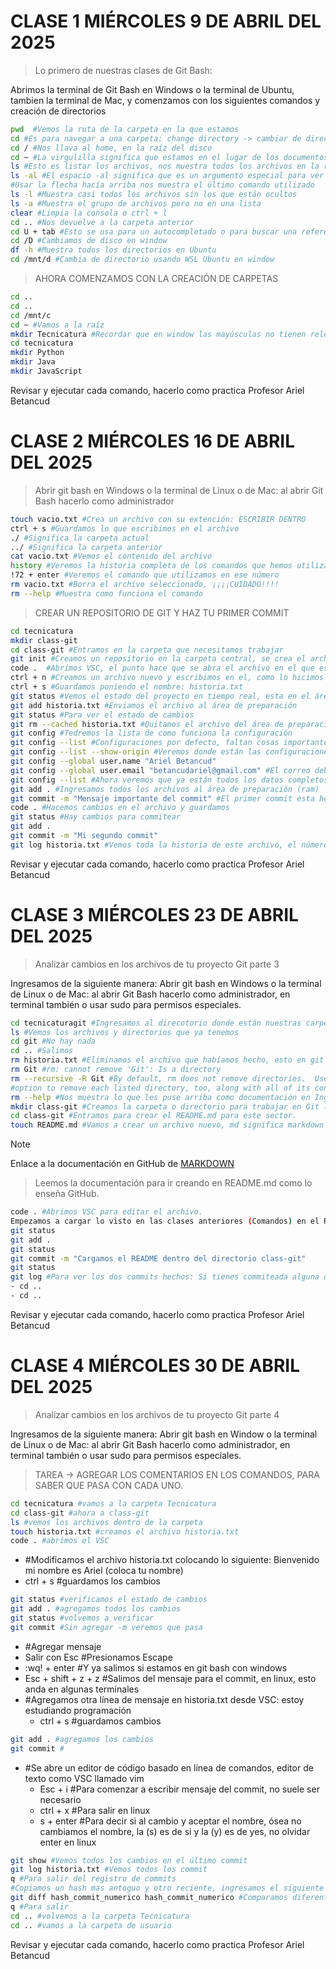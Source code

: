 # CLASE 1 MIÉRCOLES 9 DE ABRIL DEL 2025
>Lo primero de nuestras clases de Git Bash:

Abrimos la terminal de Git Bash en Windows o la terminal de Ubuntu, tambien la terminal de Mac, y comenzamos con los siguientes comandos y creación de directorios

```sh
pwd  #Vemos la ruta de la carpeta en la que estamos
cd #Es para navegar a una carpeta: change directory -> cambiar de directorio
cd / #Nos llava al home, en la raíz del disco
cd ~ #La virgulilla significa que estamos en el lugar de los documentos o del usuario
ls #Esto es listar los archivos, nos muestra todos los archivos en la raíz
ls -al #El espacio -al significa que es un argumento especial para ver archivos ocultos
#Usar la flecha hacía arriba nos muestra el último comando utilizado
ls -l #Muestra casi todos los archivos sin los que están ocultos
ls -a #Muestra el grupo de archivos pero no en una lista
clear #Limpia la consola o ctrl + l
cd .. #Nos devuelve a la carpeta anterior
cd U + tab #Esto se usa para un autocompletado o para buscar una referencia
cd /D #Cambiamos de disco en window
df -h #Muestra todos los directorios en Ubuntu
cd /mnt/d #Cambia de directorio usando WSL Ubuntu en window
```
>AHORA COMENZAMOS CON LA CREACIÓN DE CARPETAS

```sh
cd ..
cd ..
cd /mnt/c
cd ~ #Vamos a la raíz
mkdir Tecnicatura #Recordar que en window las mayúsculas no tienen relevancia, pero si en Linux
cd tecnicatura
mkdir Python
mkdir Java
mkdir JavaScript
```
Revisar y ejecutar cada comando, hacerlo como practica
Profesor Ariel Betancud

# CLASE 2 MIÉRCOLES 16 DE ABRIL DEL 2025

>Abrir git bash en Windows o la terminal de Linux o de Mac: al abrir Git Bash hacerlo como administrador


```sh
touch vacio.txt #Crea un archivo con su extención: ESCRIBIR DENTRO
ctrl + s #Guardamos lo que escribimos en el archivo
./ #Significa la carpeta actual
../ #Significa la carpeta anterior
cat vacio.txt #Vemos el contenido del archivo
history #Veremos la historia completa de los comandos que hemos utilizado
!72 + enter #Veremos el comando que utilizamos en ese número
rm vacio.txt #Borra el archivo seleccionado, ¡¡¡¡CUIDADO!!!!
rm --help #Muestra como funciona el comando
```
>CREAR UN REPOSITORIO DE GIT Y HAZ TU PRIMER COMMIT

```sh
cd tecnicatura
mkdir class-git
cd class-git #Entramos en la carpeta que necesitamos trabajar
git init #Creamos un repositorio en la carpeta central, se crea el archivo .git
code .  #Abrimos VSC, el punto hace que se abra el archivo en el que estamos situados
ctrl + n #Creamos un archivo nuevo y escribimos en el, como lo hicimos antes
ctrl + s #Guardamos poniendo el nombre: historia.txt
git status #Vemos el estado del proyecto en tiempo real, esta en el área de trabajo
git add historia.txt #Enviamos el archivo al área de preparación
git status #Para ver el estado de cambios
git rm --cached historia.txt #Quitamos el archivo del área de preparación, cached significa que esta en memoria ram
git config #Tedremos la lista de como funciona la configuración
git config --list #Configuraciones por defecto, faltan cosas importantes
git config --list --show-origin #Veremos donde están las configuraciones guardadas
git config --global user.name "Ariel Betancud"
git config --global user.email "betancudariel@gmail.com" #El correo debe ser el mismo que usaremos en GitHub
git config --list #Ahora veremos que ya están todos los datos completos
git add . #Ingresamos todos los archivos al área de preparación (ram)
git commit -m "Mensaje importante del commit" #El primer commit esta hecho
code . #Hacemos cambios en el archivo y guardamos
git status #Hay cambios para commitear
git add .
git commit -m "Mi segundo commit"
git log historia.txt #Vemos toda la historia de este archivo, el número largo es el hash del commit
```
Revisar y ejecutar cada comando, hacerlo como practica
Profesor Ariel Betancud

# CLASE 3 MIÉRCOLES 23 DE ABRIL DEL 2025

>Analizar cambios en los archivos de tu proyecto Git parte 3

Ingresamos de la siguiente manera:
Abrir git bash en Windows o la terminal de Linux o de Mac: al abrir Git Bash hacerlo como administrador, en terminal también o usar sudo para permisos especiales.
```sh
cd tecnicaturagit #Ingresamos al direcotorio donde están nuestras carpetas de trabajo
ls #Vemos los archivos y directorios que ya tenemos
cd git #No hay nada
cd .. #Salimos
rm historia.txt #Eliminamos el archivo que habíamos hecho, esto en git bash (window) esto es para practica
rm Git #rm: cannot remove 'Git': Is a directory
rm --recursive -R Git #By default, rm does not remove directories.  Use the --recursive (-r or -R) arguments
#option to remove each listed directory, too, along with all of its contents. Esto es para practica
rm --help #Nos muestra lo que les puse arriba como documentación en Inglés.
mkdir class-git #Creamos la carpeta o directorio para trabajar en Git local por ahora.
cd class-git #Entramos para crear el README.md para este sector.
touch README.md #Vamos a crear un archivo nuevo, md significa markdown y se pueden trabajar con editores de texto, este es un lenguaje que transforma el texto a html.
```
>[!NOTE]
>Enlace a la documentación en GitHub de [MARKDOWN](https://docs.github.com/es/get-started/writing-on-github/getting-started-with-writing-and-formatting-on-github/basic-writing-and-formatting-syntax)

>Leemos la documentación para ir creando en README.md como lo enseña GitHub.
```sh
code . #Abrimos VSC para editar el archivo.
Empezamos a cargar lo visto en las clases anteriores (Comandos) en el README y pasamos a commitear
git status
git add .
git status
git commit -m "Cargamos el README dentro del directorio class-git"
git status
git log #Para ver los dos commits hechos: Si tienes commiteada alguna clase anterior veras mas commits de los que yo tengo.
- cd ..
- cd ..
```
Revisar y ejecutar cada comando, hacerlo como practica
Profesor Ariel Betancud

# CLASE 4 MIÉRCOLES 30 DE ABRIL DEL 2025
>Analizar cambios en los archivos de tu proyecto Git parte 4

Ingresamos de la siguiente manera:
Abrir git bash en Window o la terminal de Linux o de Mac: al abrir Git Bash hacerlo como administrador, en terminal también o usar sudo para permisos especiales.

>TAREA -> AGREGAR LOS COMENTARIOS EN LOS COMANDOS, PARA SABER QUE PASA CON CADA UNO.
```bash
cd tecnicatura #vamos a la carpeta Tecnicatura
cd class-git #ahora a class-git
ls #vemos los archivos dentro de la carpeta
touch historia.txt #creamos el archivo historia.txt
code . #abrimos el VSC
```
- #Modificamos el archivo historia.txt colocando lo siguiente: Bienvenido mi nombre es Ariel (coloca tu nombre)
- ctrl + s #guardamos los cambios

```bash
git status #verificamos el estado de cambios
git add . #agregamos todos los cambios
git status #volvemos a verificar
git commit #Sin agregar -m veremos que pasa
```
- #Agregar mensaje
- Salir con Esc #Presionamos Escape 
- :wq! + enter #Y ya salimos si estamos en git bash con windows
- Esc + shift + z + z #Salimos del mensaje para el commit, en linux, esto anda en algunas terminales
- #Agregamos otra línea de mensaje en historia.txt desde VSC: estoy estudiando programación
    - ctrl + s #guardamos cambios
```bash
git add . #agregamos los cambios
git commit #
```
- #Se abre un editor de código basado en línea de comandos, editor de texto como VSC llamado vim
    - Esc + i #Para comenzar a escribir mensaje del commit, no suele ser necesario
    - ctrl + x #Para salir en linux
    - s + enter #Para decir si al cambio y aceptar el nombre, ósea no cambiamos el nombre, la (s) es de si y la (y) es de yes, no olvidar enter en linux
```sh
git show #Vemos todos los cambios en el último commit
git log historia.txt #Vemos todos los commit
q #Para salir del registro de commits
#Copiamos un hash mas antoguo y otro reciente, ingresamos el siguiente comando
git diff hash_commit_numerico hash_commit_numerico #Comparamos diferentes commits y sus cambios, poner la versión mas vieja primero, luego la mas nueva
q #Para salir
cd .. #volvemos a la carpeta Tecnicatura
cd .. #vamos a la carpeta de usuario
```
Revisar y ejecutar cada comando, hacerlo como practica
Profesor Ariel Betancud